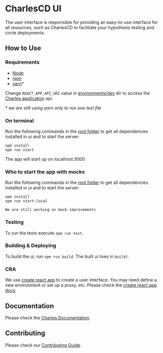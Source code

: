 # CharlesCD UI

The user interface is responsible for providing an easy-to-use interface for all resources, such as CharlesCD to facilitate your hypothesis testing and circle deployments.

## How to Use

### Requirements

- [Node]
- [npm]
- [yarn]*

Change `REACT_APP_API_URI` value in [environments/dev] dir to access the [Charles application] api.

_* we are still using yarn only to run one test file_

### On terminal

Run the following commands in the [root folder] to get all dependencies installed in ui and to start the server:

```
npm install
npm run start
```

The app will start up on localhost:3000

### Who to start the app with mocks

Run the following commands in the [root folder] to get all dependencies installed in ui and to start the server:

```
npm install
npm run start:local
```

`We are still working on mock improvements`

### Testing

To run the tests execute `npm run test`.

### Building & Deploying

To build the ui, run `npm run build`. The built ui lives in `build/`.

### CRA

We use [create react app] to create a user interface. You may need define a new environment or set up a proxy, etc. Please check the [create react app docs].

## Documentation

Please check the [Charles Documentation].

## Contributing

Please check our [Contributing Guide].

[node]: https://nodejs.org/en/download
[yarn]: https://classic.yarnpkg.com/docs/install
[npm]: https://www.npmjs.com/
[environments/dev]: ./environments/dev
[charles application]: https://github.com/ZupIT/charlescd/tree/master/moove
[root folder]: ./
[create react app]: https://create-react-app.dev/
[create react app docs]: https://create-react-app.dev/docs/getting-started
[charles documentation]: https://docs.charlescd.io/
[contributing guide]: https://docs.charlescd.io/
